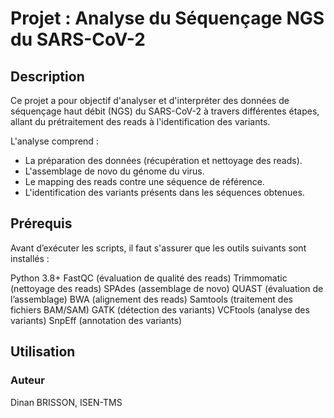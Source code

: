  # Projet : Analyse du Séquençage NGS du SARS-CoV-2

## Description

Ce projet a pour objectif d'analyser et d'interpréter des données de séquençage haut débit (NGS) du SARS-CoV-2 à travers différentes étapes, allant du prétraitement des reads à l'identification des variants.

L'analyse comprend :

- La préparation des données (récupération et nettoyage des reads).
- L'assemblage de novo du génome du virus.
- Le mapping des reads contre une séquence de référence.
- L'identification des variants présents dans les séquences obtenues.

## Prérequis

Avant d’exécuter les scripts, il faut s'assurer que les outils suivants sont installés :

Python 3.8+
FastQC (évaluation de qualité des reads)
Trimmomatic (nettoyage des reads)
SPAdes (assemblage de novo)
QUAST (évaluation de l’assemblage)
BWA (alignement des reads)
Samtools (traitement des fichiers BAM/SAM)
GATK (détection des variants)
VCFtools (analyse des variants)
SnpEff (annotation des variants)

## Utilisation


### Auteur
Dinan BRISSON, ISEN-TMS
